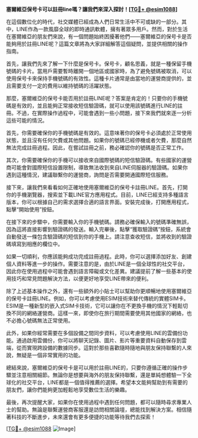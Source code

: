 **塞爾維亞保号卡可以註冊line嗎？讓我們來深入探討！[[TG💪+ @esim1088](https://t.me/s/esim1088)]**

在這個數位化的時代，社交媒體已經成為人們日常生活中不可或缺的一部分。其中，LINE作為一款風靡全球的即時通訊軟體，擁有著眾多用戶。然而，對於生活在塞爾維亞的朋友們來說，有一個問題始終困擾著他們——塞爾維亞的保号卡是否能夠用於註冊LINE呢？這篇文章將為大家詳細解答這個疑問，並提供相關的操作指南。

首先，讓我們先來了解一下什麼是保号卡。保号卡，顧名思義，就是一種保留手機號碼的卡片。當用戶需要暫時離開一個地區或國家時，為了避免號碼被取消，可以使用保号卡來保持手機號碼的有效性。這種卡片通常是由當地的運營商提供的，並且需要支付一定的費用以維持號碼的活躍狀態。

那麼，塞爾維亞的保号卡能否用於註冊LINE呢？答案是肯定的！只要你的手機號碼是有效的，並且能夠正常接收短信驗證碼，就可以使用該號碼進行LINE的註冊。不過，在實際操作過程中，可能會遇到一些小問題，接下來我們就來逐一分析這些可能的情況。

首先，你需要確保你的手機號碼是有效的。這意味著你的保号卡必須處於正常使用狀態，並且沒有任何欠費或其他問題。如果你的號碼已經停機或者欠費，那麼自然無法完成註冊過程。因此，在嘗試註冊之前，務必確認你的號碼是否正常工作。

其次，你需要確保你的手機可以接收來自國際號碼的短信驗證碼。有些國家的運營商可能會對國際短信設置限制，導致無法收到來自LINE伺服器的驗證碼。如果你遇到這種情況，建議聯繫你的運營商，詢問是否需要開通國際短信服務。

接下來，讓我們來看看如何正確地使用塞爾維亞的保号卡註冊LINE。首先，打開你的手機瀏覽器，搜索並下載LINE官方應用程式。目前，LINE已經支持多種語言版本，你可以根據自己的需求選擇合適的語言界面。安裝完成後，打開應用程式，點擊“開始使用”按鈕。

在接下來的步驟中，你需要輸入你的手機號碼。請務必確保輸入的號碼準確無誤，因為這將直接影響到驗證碼的發送。輸入完畢後，點擊“獲取驗證碼”按鈕，系統會自動發送一條包含驗證碼的短信到你的手機上。請注意查收短信，並將收到的驗證碼填寫到相應的欄位中。

如果一切順利，你應該能夠成功完成註冊過程。此時，你可以選擇添加好友、創建個人資料等進一步的操作。需要注意的是，由於LINE是一個全球性的社交平台，因此你在使用過程中可能會遇到語言障礙或文化差異。建議提前了解一些基本的使用技巧和常見問題解決方法，以便更好地享受LINE帶來的便利。

除了上述基本操作之外，還有一些額外的小貼士可以幫助你更順暢地使用塞爾維亞的保号卡註冊LINE。例如，你可以考慮使用ESIM技術來替代傳統的實體SIM卡。ESIM是一種新型的嵌入式SIM卡技術，它可以讓你在不更換手機的情況下輕鬆切換不同的網絡運營商。這樣一來，即使你在旅行期間需要使用其他國家的網絡，也不必擔心號碼無法正常使用。

此外，如果你經常需要在多個設備之間同步資料，可以考慮使用LINE的雲備份功能。通過啟用雲備份，你可以將聊天記錄、圖片、影片等重要資料自動保存到雲端，從而實現跨設備的數據同步。這對於那些喜歡隨時隨地與朋友保持聯繫的人來說，無疑是一個非常實用的功能。

總結來說，塞爾維亞的保号卡是可以用於註冊LINE的，只要你遵循正確的操作步驟並注意相關細節。無論你是想要與海外的朋友保持聯繫，還是單純想體驗一下全球化的社交平台，LINE都是一個值得推薦的選擇。希望本文能夠幫助到有需要的朋友們，讓你們能夠更加輕鬆地享受數位生活的樂趣。

最後，再次提醒大家，如果你在使用過程中遇到任何問題，都可以隨時尋求專業人士的幫助。無論是聯繫運營商客服還是訪問相關論壇，總能找到解決方案。相信隨著科技的不斷進步，未來還會有更多便捷的功能等待我們去探索！

[[TG💪+ @esim1088](https://t.me/s/esim1088) ![Image](https://i.postimg.cc/4NQfJmqS/Snipaste-2025-05-13-00-14-12.png)]